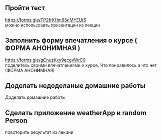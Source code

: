## Пройти тест 
https://forms.gle/TP2frKHm95qMYEUt5  
можно использовать призентации из лекции  

## Заполнить форму впечатления о курсе ( ФОРМА АНОНИМНАЯ ) 
https://forms.gle/gCnuzKxy9ecgvWrC9  
поделитесь своими впечатлениями о курсе.
Что понравилось а что нет (ФОРМА АНОНИМНАЯ)

## Доделать недоделаные домашние работы 
Доделать домашние работы

## Сделать приложение weatherApp и random Person 
повоторить результат из лекции